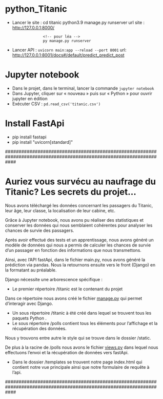 # python_Titanic

- Lancer le site :  cd titanic
                    python3.9 manage.py runserver
                    url site : http://127.0.0.1:8000/

                    <!-- pour léa -->
                    py manage.py runserver

        
        
- Lancer API : `uvicorn main:app --reload --port 8001`
                url: http://127.0.0.1:8001/docs#/default/predict_predict_post


# Jupyter notebook

- Dans le projet, dans le terminal, lancer la commande `jupyter notebook`
- Dans Jupyter, cliquer sur « nouveau » puis sur « Python » pour ouvrir jupyter en édition
- Exécuter CSV : `pd.read_csv('titanic.csv')`

# Install FastApi
* pip install fastapi
* pip install "uvicorn[standard]"

####################################################################################################################
# Auriez vous survécu au naufrage du Titanic? Les secrets du projet...

Nous avons téléchargé les données concernant les passagers du Titanic, leur âge, leur classe, la localisation de leur cabine, etc.

Grâce à Jupyter notebook, nous avons pu réaliser des statistiques et conserver les données qui nous semblaient cohérentes pour analyser les chances de survie des passagers.

Après avoir effectué des tests et un apprentissage, nous avons généré un modèle de données qui nous a permis de calculer les chances de survie d’un passager en fonction des informations que nous transmettons.

Ainsi, avec l’API fastApi, dans le fichier main.py, nous avons généré la prédiction via pandas.
Nous la retournons ensuite vers le front (Django) en la formatant au préalable.

Django nécessite une arborescence spécifique :

- Le premier répertoire /titanic est le contenant du projet

Dans ce répertoire nous avons créé le fichier [manage.py](http://manage.py) qui permet d’interagir avec Django.

- Un sous répertoire /titanic à été créé dans lequel se trouvent tous les paquets Python .
- Le sous répertoire /polls contient tous les éléments pour l’affichage et la récupération des données.

Nous y trouvons entre autre le style qui se trouve dans le dossier /static.

De plus à la racine de /polls nous avons le fichier [views.py](http://views.py) dans lequel nous effectuons l’envoi et la récupération de données vers fastApi.

- Dans le dossier /templates se trouvent notre page index.html qui contient notre vue principale ainsi que notre formulaire de requête à l’api.

####################################################################################################################